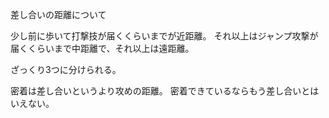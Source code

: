 差し合いの距離について

少し前に歩いて打撃技が届くくらいまでが近距離。
それ以上はジャンプ攻撃が届くくらいまで中距離で、それ以上は遠距離。

ざっくり3つに分けられる。

密着は差し合いというより攻めの距離。
密着できているならもう差し合いとはいえない。
